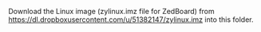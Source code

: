 Download the Linux image (zylinux.imz file for ZedBoard) from https://dl.dropboxusercontent.com/u/51382147/zylinux.imz into this folder.
